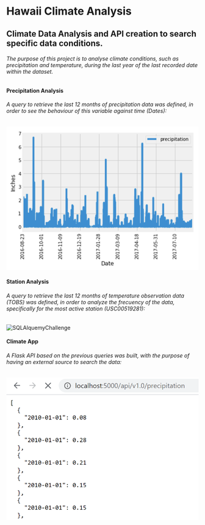 # Hawaii Climate Analysis

## Climate Data Analysis and API creation to search specific data conditions.
###### The purpose of this project is to analyse climate conditions, such as precipitation and temperature, during the last year of the last recorded date within the dataset.

#### Precipitation Analysis

###### A query to retrieve the last 12 months of precipitation data was defined, in order to see the behaviour of this variable against time (Dates):

![SQLAlquemyChallenge](Images/precipitation.PNG)

#### Station Analysis

###### A query to retrieve the last 12 months of temperature observation data (TOBS) was defined, in order to analyze the frecuency of the data, specifically for the most active station (USC00519281):

![SQLAlquemyChallenge](Images/station-histrogram.PNG)

#### Climate App

###### A Flask API based on the previous queries was built, with the purpose of having an external source to search the data:

![SQLAlquemyChallenge](Images/API.PNG)